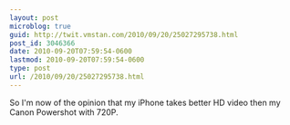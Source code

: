 ```yaml
---
layout: post
microblog: true
guid: http://twit.vmstan.com/2010/09/20/25027295738.html
post_id: 3046366
date: 2010-09-20T07:59:54-0600
lastmod: 2010-09-20T07:59:54-0600
type: post
url: /2010/09/20/25027295738.html
---
```

So I'm now of the opinion that my iPhone takes better HD video then my Canon Powershot with 720P.
